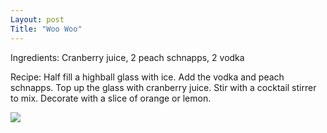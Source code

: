 ```yaml
---
Layout: post
Title: "Woo Woo"
---
```

Ingredients: Cranberry juice, 2 peach schnapps, 2 vodka

Recipe: Half fill a highball glass with ice. Add the vodka and peach schnapps. Top up the glass with cranberry juice. Stir with a cocktail stirrer to mix. Decorate with a slice of orange or lemon.

<img src="http://cdn1.foodviva.com/static-content/food-images/vodka-recipes/woo-woo-cocktail/woo-woo-cocktail.jpg">
